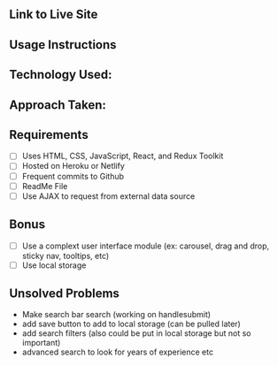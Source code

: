 

## Link to Live Site

## Usage Instructions

## Technology Used:

## Approach Taken: 

## Requirements
- [ ] Uses HTML, CSS, JavaScript, React, and Redux Toolkit
- [ ] Hosted on Heroku or Netlify
- [ ] Frequent commits to Github
- [ ] ReadMe File 
- [ ] Use AJAX to request from external data source

## Bonus
- [ ] Use a complext user interface module (ex: carousel, drag and drop, sticky nav, tooltips, etc)
- [ ] Use local storage
 
## Unsolved Problems
- Make search bar search (working on handlesubmit)
- add save button to add to local storage (can be pulled later)
- add search filters (also could be put in local storage but not so important)
- advanced search to look for years of experience etc
